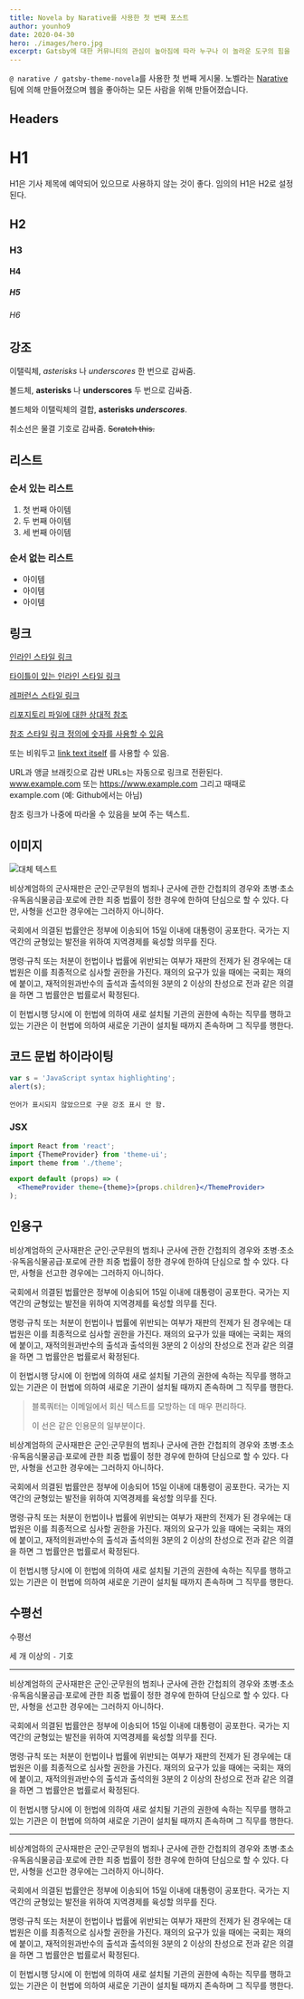 ```yaml
---
title: Novela by Narative를 사용한 첫 번째 포스트
author: younho9
date: 2020-04-30
hero: ./images/hero.jpg
excerpt: Gatsby에 대한 커뮤니티의 관심이 높아짐에 따라 누구나 이 놀라운 도구의 힘을 쉽게 이해할 수 있도록 더 많은 리소스를 만들려고 합니다.
---
```


`@ narative / gatsby-theme-novela`를 사용한 첫 번째 게시물. 노벨라는 [Narative](https://narative.co) 팀에 의해 만들어졌으며 웹을 좋아하는 모든 사람을 위해 만들어졌습니다.

## Headers

# H1

H1은 기사 제목에 예약되어 있으므로 사용하지 않는 것이 좋다. 임의의 H1은 H2로 설정된다.

## H2

### H3

#### H4

##### H5

###### H6

## 강조

이탤릭체, _asterisks_ 나 _underscores_ 한 번으로 감싸줌.

볼드체, **asterisks** 나 **underscores** 두 번으로 감싸줌.

볼드체와 이탤릭체의 결합, **asterisks _underscores_**.

취소선은 물결 기호로 감싸줌. ~~Scratch this.~~

## 리스트

### 순서 있는 리스트

1. 첫 번째 아이템
2. 두 번째 아이템
3. 세 번째 아이템

### 순서 없는 리스트

- 아이템
- 아이템
- 아이템

## 링크

[인라인 스타일 링크](https://www.google.com)

[타이틀이 있는 인라인 스타일 링크](https://www.google.com "Google's Homepage")

[레퍼런스 스타일 링크][arbitrary case-insensitive reference text]

[리포지토리 파일에 대한 상대적 참조](../blob/master/LICENSE)

[참조 스타일 링크 정의에 숫자를 사용할 수 있음][1]

또는 비워두고 [link text itself] 를 사용할 수 있음.

URL과 앵글 브래킷으로 감싼 URLs는 자동으로 링크로 전환된다.
www.example.com 또는 https://www.example.com 그리고 때때로
example.com (예: Github에서는 아님)

참조 링크가 나중에 따라올 수 있음을 보여 주는 텍스트.

[arbitrary case-insensitive reference text]: https://www.mozilla.org
[1]: http://slashdot.org
[link text itself]: http://www.reddit.com

## 이미지

<div className="Image__Small">
  <img
    src="./images/article-image-2.jpg"
    title="이미지 타이틀 텍스트"
    alt="대체 텍스트"
  />
</div>

비상계엄하의 군사재판은 군인·군무원의 범죄나 군사에 관한 간첩죄의 경우와 초병·초소·유독음식물공급·포로에 관한 죄중 법률이 정한 경우에 한하여 단심으로 할 수 있다. 다만, 사형을 선고한 경우에는 그러하지 아니하다.

국회에서 의결된 법률안은 정부에 이송되어 15일 이내에 대통령이 공포한다. 국가는 지역간의 균형있는 발전을 위하여 지역경제를 육성할 의무를 진다.

명령·규칙 또는 처분이 헌법이나 법률에 위반되는 여부가 재판의 전제가 된 경우에는 대법원은 이를 최종적으로 심사할 권한을 가진다. 재의의 요구가 있을 때에는 국회는 재의에 붙이고, 재적의원과반수의 출석과 출석의원 3분의 2 이상의 찬성으로 전과 같은 의결을 하면 그 법률안은 법률로서 확정된다.

이 헌법시행 당시에 이 헌법에 의하여 새로 설치될 기관의 권한에 속하는 직무를 행하고 있는 기관은 이 헌법에 의하여 새로운 기관이 설치될 때까지 존속하며 그 직무를 행한다.

## 코드 문법 하이라이팅

```javascript
var s = 'JavaScript syntax highlighting';
alert(s);
```

```
언어가 표시되지 않았으므로 구문 강조 표시 안 함.
```

### JSX

```jsx
import React from 'react';
import {ThemeProvider} from 'theme-ui';
import theme from './theme';

export default (props) => (
  <ThemeProvider theme={theme}>{props.children}</ThemeProvider>
);
```

## 인용구

비상계엄하의 군사재판은 군인·군무원의 범죄나 군사에 관한 간첩죄의 경우와 초병·초소·유독음식물공급·포로에 관한 죄중 법률이 정한 경우에 한하여 단심으로 할 수 있다. 다만, 사형을 선고한 경우에는 그러하지 아니하다.

국회에서 의결된 법률안은 정부에 이송되어 15일 이내에 대통령이 공포한다. 국가는 지역간의 균형있는 발전을 위하여 지역경제를 육성할 의무를 진다.

명령·규칙 또는 처분이 헌법이나 법률에 위반되는 여부가 재판의 전제가 된 경우에는 대법원은 이를 최종적으로 심사할 권한을 가진다. 재의의 요구가 있을 때에는 국회는 재의에 붙이고, 재적의원과반수의 출석과 출석의원 3분의 2 이상의 찬성으로 전과 같은 의결을 하면 그 법률안은 법률로서 확정된다.

이 헌법시행 당시에 이 헌법에 의하여 새로 설치될 기관의 권한에 속하는 직무를 행하고 있는 기관은 이 헌법에 의하여 새로운 기관이 설치될 때까지 존속하며 그 직무를 행한다.

> 블록쿼터는 이메일에서 회신 텍스트를 모방하는 데 매우 편리하다.
>
> 이 선은 같은 인용문의 일부분이다.

비상계엄하의 군사재판은 군인·군무원의 범죄나 군사에 관한 간첩죄의 경우와 초병·초소·유독음식물공급·포로에 관한 죄중 법률이 정한 경우에 한하여 단심으로 할 수 있다. 다만, 사형을 선고한 경우에는 그러하지 아니하다.

국회에서 의결된 법률안은 정부에 이송되어 15일 이내에 대통령이 공포한다. 국가는 지역간의 균형있는 발전을 위하여 지역경제를 육성할 의무를 진다.

명령·규칙 또는 처분이 헌법이나 법률에 위반되는 여부가 재판의 전제가 된 경우에는 대법원은 이를 최종적으로 심사할 권한을 가진다. 재의의 요구가 있을 때에는 국회는 재의에 붙이고, 재적의원과반수의 출석과 출석의원 3분의 2 이상의 찬성으로 전과 같은 의결을 하면 그 법률안은 법률로서 확정된다.

이 헌법시행 당시에 이 헌법에 의하여 새로 설치될 기관의 권한에 속하는 직무를 행하고 있는 기관은 이 헌법에 의하여 새로운 기관이 설치될 때까지 존속하며 그 직무를 행한다.

## 수평선

수평선

세 개 이상의 `-` 기호

---

비상계엄하의 군사재판은 군인·군무원의 범죄나 군사에 관한 간첩죄의 경우와 초병·초소·유독음식물공급·포로에 관한 죄중 법률이 정한 경우에 한하여 단심으로 할 수 있다. 다만, 사형을 선고한 경우에는 그러하지 아니하다.

국회에서 의결된 법률안은 정부에 이송되어 15일 이내에 대통령이 공포한다. 국가는 지역간의 균형있는 발전을 위하여 지역경제를 육성할 의무를 진다.

명령·규칙 또는 처분이 헌법이나 법률에 위반되는 여부가 재판의 전제가 된 경우에는 대법원은 이를 최종적으로 심사할 권한을 가진다. 재의의 요구가 있을 때에는 국회는 재의에 붙이고, 재적의원과반수의 출석과 출석의원 3분의 2 이상의 찬성으로 전과 같은 의결을 하면 그 법률안은 법률로서 확정된다.

이 헌법시행 당시에 이 헌법에 의하여 새로 설치될 기관의 권한에 속하는 직무를 행하고 있는 기관은 이 헌법에 의하여 새로운 기관이 설치될 때까지 존속하며 그 직무를 행한다.

---

비상계엄하의 군사재판은 군인·군무원의 범죄나 군사에 관한 간첩죄의 경우와 초병·초소·유독음식물공급·포로에 관한 죄중 법률이 정한 경우에 한하여 단심으로 할 수 있다. 다만, 사형을 선고한 경우에는 그러하지 아니하다.

국회에서 의결된 법률안은 정부에 이송되어 15일 이내에 대통령이 공포한다. 국가는 지역간의 균형있는 발전을 위하여 지역경제를 육성할 의무를 진다.

명령·규칙 또는 처분이 헌법이나 법률에 위반되는 여부가 재판의 전제가 된 경우에는 대법원은 이를 최종적으로 심사할 권한을 가진다. 재의의 요구가 있을 때에는 국회는 재의에 붙이고, 재적의원과반수의 출석과 출석의원 3분의 2 이상의 찬성으로 전과 같은 의결을 하면 그 법률안은 법률로서 확정된다.

이 헌법시행 당시에 이 헌법에 의하여 새로 설치될 기관의 권한에 속하는 직무를 행하고 있는 기관은 이 헌법에 의하여 새로운 기관이 설치될 때까지 존속하며 그 직무를 행한다.
